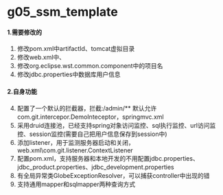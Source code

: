 # g05_ssm_template
#### 1.需要修改的
1. 修改pom.xml中artifactId、tomcat虚拟目录
2. 修改web.xml中<display-name>、<servlet-name>
3. 修改org.eclipse.wst.common.component中的项目名
4. 修改jdbc.properties中数据库用户信息

#### 2.自身功能
4. 配置了一个默认的拦截器，拦截:/admin/** 默认允许 com.git.intercepor.DemoInteceptor，springmvc.xml
5. 采用druid连接池，已经支持spring对象访问监控、sql执行监控、url访问监控、session监控(需要自己把用户信息保存到session中)
6. 添加listener，用于监测服务器启动和关闭，web.xml\com.git.listener.ContextListener
7. 配置pom.xml，支持服务器和本地开发的不用配置jdbc.properties、jdbc_product.properties、jdbc_development.properties
8. 有全局异常类GlobeExceptionResolver，可以捕获controller中出现的错
9. 支持通用mapper和sqlmapper两种查询方式